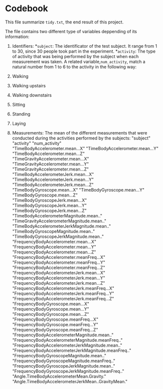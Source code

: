 # Codebook
This file summarize `tidy.txt`, the end result of this project.

The file contains two different type of variables deppending of its information:
1. Identifiers: 
*`subject`: The identificator of the test subject. It range from 1 to 30, since 30 people took part in the experiment.
*`activity`: The type of activity that was being performed by the subject when each measurement was taken. A related variable,`num_activity`, match a natural number from 1 to 6 to the activity in the following way:
  1. Walking
  2. Walking upstairs
  3. Walking downstairs
  4. Sitting
  5. Standing
  6. Laying

2. Measurements: The mean of the different measurements that were conducted during the activities performed by the subjects:
 "subject"                                            "activity"                                           "num_activity"                                      
 "TimeBodyAccelerometer.mean...X"                     "TimeBodyAccelerometer.mean...Y"                     "TimeBodyAccelerometer.mean...Z"                    
 "TimeGravityAccelerometer.mean...X"                  "TimeGravityAccelerometer.mean...Y"                  "TimeGravityAccelerometer.mean...Z"                 
 "TimeBodyAccelerometerJerk.mean...X"                 "TimeBodyAccelerometerJerk.mean...Y"                 "TimeBodyAccelerometerJerk.mean...Z"                
 "TimeBodyGyroscope.mean...X"                         "TimeBodyGyroscope.mean...Y"                         "TimeBodyGyroscope.mean...Z"                        
 "TimeBodyGyroscopeJerk.mean...X"                     "TimeBodyGyroscopeJerk.mean...Y"                     "TimeBodyGyroscopeJerk.mean...Z"                    
 "TimeBodyAccelerometerMagnitude.mean.."              "TimeGravityAccelerometerMagnitude.mean.."           "TimeBodyAccelerometerJerkMagnitude.mean.."         
 "TimeBodyGyroscopeMagnitude.mean.."                  "TimeBodyGyroscopeJerkMagnitude.mean.."              "FrequencyBodyAccelerometer.mean...X"               
 "FrequencyBodyAccelerometer.mean...Y"                "FrequencyBodyAccelerometer.mean...Z"                "FrequencyBodyAccelerometer.meanFreq...X"           
 "FrequencyBodyAccelerometer.meanFreq...Y"            "FrequencyBodyAccelerometer.meanFreq...Z"            "FrequencyBodyAccelerometerJerk.mean...X"           
 "FrequencyBodyAccelerometerJerk.mean...Y"            "FrequencyBodyAccelerometerJerk.mean...Z"            "FrequencyBodyAccelerometerJerk.meanFreq...X"       
 "FrequencyBodyAccelerometerJerk.meanFreq...Y"        "FrequencyBodyAccelerometerJerk.meanFreq...Z"        "FrequencyBodyGyroscope.mean...X"                   
 "FrequencyBodyGyroscope.mean...Y"                    "FrequencyBodyGyroscope.mean...Z"                    "FrequencyBodyGyroscope.meanFreq...X"               
"FrequencyBodyGyroscope.meanFreq...Y"                "FrequencyBodyGyroscope.meanFreq...Z"                "FrequencyBodyAccelerometerMagnitude.mean.."        
 "FrequencyBodyAccelerometerMagnitude.meanFreq.."     "FrequencyBodyAccelerometerJerkMagnitude.mean.."     "FrequencyBodyAccelerometerJerkMagnitude.meanFreq.."
"FrequencyBodyGyroscopeMagnitude.mean.."             "FrequencyBodyGyroscopeMagnitude.meanFreq.."         "FrequencyBodyGyroscopeJerkMagnitude.mean.."        
 "FrequencyBodyGyroscopeJerkMagnitude.meanFreq.."     "Angle.TimeBodyAccelerometerMean.Gravity."           "Angle.TimeBodyAccelerometerJerkMean..GravityMean." 
